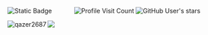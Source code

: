 ‎![Static Badge](https://img.shields.io/badge/hey%2C%20i'm%20qazer2687-000000)⠀⠀⠀      
![Profile Visit Count](https://komarev.com/ghpvc/?username=qazer2687&style=flat&label=views&color=000000&abbreviated=true)
![GitHub User's stars](https://img.shields.io/github/stars/qazer2687?style=flat&color=000000&labelColor=585858)
<p><img align="left" src="https://qazer2687.vercel.app/api/top-langs?username=qazer2687&border_color=000000&disable_animations=true&card_width=300&show_icons=true&theme=dark&locale=en&layout=compact&bg_color=00000000&langs_count=20&exclude_repo=stats,obsidian" alt="qazer2687" /></p> <!-- &hide=javascript,css,scss,html --> 




![](https://hit.yhype.me/github/profile?user_id=114782572) <!-- https://yhype.me/github/profile-views --> 
